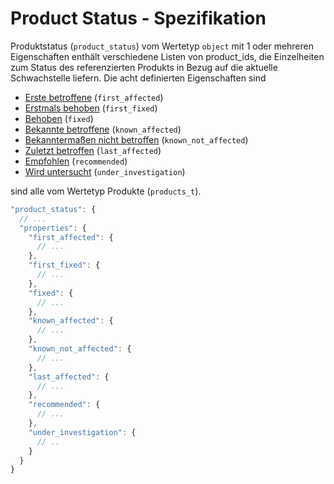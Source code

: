 # Product Status - Spezifikation

Produktstatus (`product_status`) vom Wertetyp `object` mit 1 oder mehreren Eigenschaften enthält verschiedene Listen von product_ids, die Einzelheiten zum Status des referenzierten Produkts in Bezug auf die aktuelle Schwachstelle liefern.
Die acht definierten Eigenschaften sind

* [Erste betroffene](vulnerabilities/vulnerability/product_status/first_affected-spec.de.md) (`first_affected`)
* [Erstmals behoben](vulnerabilities/vulnerability/product_status/first_fixed-spec.de.md) (`first_fixed`)
* [Behoben](vulnerabilities/vulnerability/product_status/fixed-spec.de.md) (`fixed`)
* [Bekannte betroffene](vulnerabilities/vulnerability/product_status/known_affected-spec.de.md) (`known_affected`)
* [Bekanntermaßen nicht betroffen](vulnerabilities/vulnerability/product_status/known_not_affected-spec.de.md) (`known_not_affected`)
* [Zuletzt betroffen](vulnerabilities/vulnerability/product_status/last_affected-spec.de.md) (`last_affected`)
* [Empfohlen](vulnerabilities/vulnerability/product_status/recommended-spec.de.md) (`recommended`)
* [Wird untersucht](vulnerabilities/vulnerability/product_status/under_investigation-spec.de.md) (`under_investigation`)

sind alle vom Wertetyp Produkte (`products_t`).

```javascript
"product_status": {
  // ...
  "properties": {
    "first_affected": {
      // ...
    },
    "first_fixed": {
      // ...
    },
    "fixed": {
      // ...
    },
    "known_affected": {
      // ...
    },
    "known_not_affected": {
      // ...
    },
    "last_affected": {
      // ...
    },
    "recommended": {
      // ...
    },
    "under_investigation": {
      // ..
    }
  }
}
```
